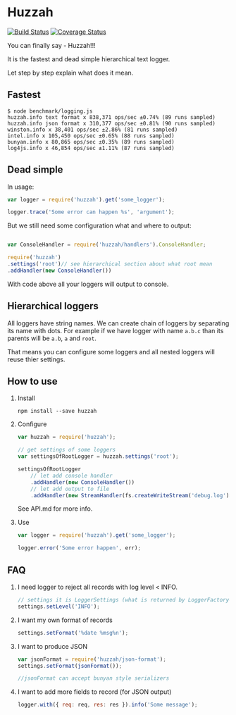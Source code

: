 # Huzzah

[![Build Status](https://travis-ci.org/btd/huzzah.svg?branch=master)](https://travis-ci.org/btd/huzzah)
[![Coverage Status](https://coveralls.io/repos/github/btd/huzzah/badge.svg?branch=master)](https://coveralls.io/github/btd/huzzah?branch=master)

You can finally say - Huzzah!!!

It is the fastest and dead simple hierarchical text logger.

Let step by step explain what does it mean.

## Fastest

```
$ node benchmark/logging.js
huzzah.info text format x 838,371 ops/sec ±0.74% (89 runs sampled)
huzzah.info json format x 310,377 ops/sec ±0.81% (90 runs sampled)
winston.info x 38,401 ops/sec ±2.86% (81 runs sampled)
intel.info x 105,450 ops/sec ±0.65% (88 runs sampled)
bunyan.info x 80,865 ops/sec ±0.35% (89 runs sampled)
log4js.info x 46,854 ops/sec ±1.11% (87 runs sampled)
```

## Dead simple

In usage:

```js
var logger = require('huzzah').get('some_logger');

logger.trace('Some error can happen %s', 'argument');
```

But we still need some configuration what and where to output:
```js

var ConsoleHandler = require('huzzah/handlers').ConsoleHandler;

require('huzzah')
.settings('root')// see hierarchical section about what root mean
.addHandler(new ConsoleHandler())
```

With code above all your loggers will output to console.

## Hierarchical loggers

All loggers have string names. We can create chain of loggers by separating its name with dots.
For example if we have logger with name `a.b.c` than its parents will be `a.b`, `a` and `root`.

That means you can configure some loggers and all nested loggers will reuse thier settings.

## How to use

1. Install

	`npm install --save huzzah`

2. Configure

	```js
	var huzzah = require('huzzah');

	// get settings of some loggers
	var settingsOfRootLogger = huzzah.settings('root');

	settingsOfRootLogger
		// let add console handler
		.addHandler(new ConsoleHandler())
		// let add output to file
		.addHandler(new StreamHandler(fs.createWriteStream('debug.log')))

	```

	See API.md for more info.

3. Use

	```js
	var logger = require('huzzah').get('some_logger');

	logger.error('Some error happen', err);
	```

## FAQ

1. I need logger to reject all records with log level < INFO.

	```js
	// settings it is LoggerSettings (what is returned by LoggerFactory#settings)
	settings.setLevel('INFO');
	```

2. I want my own format of records

	```js
	settings.setFormat('%date %msg%n');
	```

3. I want to produce JSON

	```js
	var jsonFormat = require('huzzah/json-format');
	settings.setFormat(jsonFormat());

	//jsonFormat can accept bunyan style serializers
	```

4. I want to add more fields to record (for JSON output)

	```js
	logger.with({ req: req, res: res }).info('Some message');
	```
